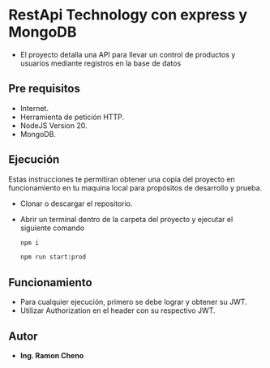 
# RestApi Technology con express y MongoDB
- El proyecto detalla una API para llevar un control de productos y usuarios mediante registros en la base de datos

## Pre requisitos

- Internet.
- Herramienta de petición HTTP.
- NodeJS Version 20.
- MongoDB.
## Ejecución 

Estas instrucciones te permitiran obtener una copia del proyecto en funcionamiento en tu maquina local para propósitos de desarrollo y prueba.
 
 - Clonar o descargar el repositorio.
 - Abrir un terminal dentro de la carpeta del proyecto y ejecutar el siguiente comando

    ```bash
    npm i
    ```
    ```bash
    npm run start:prod
    ```

## Funcionamiento 

- Para cualquier ejecución, primero se debe lograr y obtener su JWT.
- Utilizar Authorization en el header con su respectivo JWT.
## Autor

* **Ing. Ramon Cheno**
